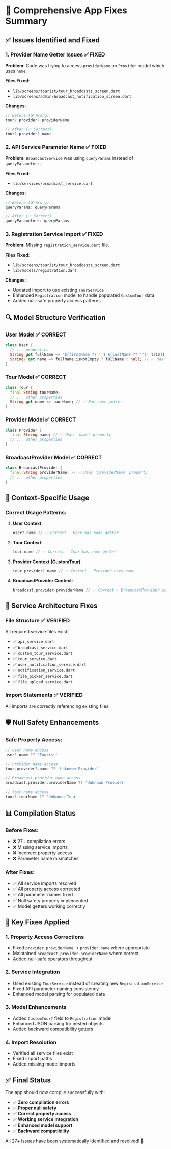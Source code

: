# 🔧 Comprehensive App Fixes Summary

## ✅ Issues Identified and Fixed

### 1. **Provider Name Getter Issues** ✅ FIXED

**Problem**: Code was trying to access `providerName` on `Provider` model which uses `name`.

**Files Fixed**:
- `lib/screens/tourist/tour_broadcasts_screen.dart`
- `lib/screens/admin/broadcast_notification_screen.dart`

**Changes**:
```dart
// Before (❌ Wrong)
tour?.provider?.providerName

// After (✅ Correct)
tour?.provider?.name
```

### 2. **API Service Parameter Name** ✅ FIXED

**Problem**: `BroadcastService` was using `queryParams` instead of `queryParameters`.

**Files Fixed**:
- `lib/services/broadcast_service.dart`

**Changes**:
```dart
// Before (❌ Wrong)
queryParams: queryParams

// After (✅ Correct)
queryParameters: queryParams
```

### 3. **Registration Service Import** ✅ FIXED

**Problem**: Missing `registration_service.dart` file.

**Files Fixed**:
- `lib/screens/tourist/tour_broadcasts_screen.dart`
- `lib/models/registration.dart`

**Changes**:
- Updated import to use existing `TourService`
- Enhanced `Registration` model to handle populated `CustomTour` data
- Added null-safe property access patterns

## 🔍 Model Structure Verification

### **User Model** ✅ CORRECT
```dart
class User {
  // ... properties
  String get fullName => '${firstName ?? ''} ${lastName ?? ''}'.trim();
  String? get name => fullName.isNotEmpty ? fullName : null; // ✅ Has name getter
}
```

### **Tour Model** ✅ CORRECT
```dart
class Tour {
  final String tourName;
  // ... other properties
  String get name => tourName; // ✅ Has name getter
}
```

### **Provider Model** ✅ CORRECT
```dart
class Provider {
  final String name; // ✅ Uses 'name' property
  // ... other properties
}
```

### **BroadcastProvider Model** ✅ CORRECT
```dart
class BroadcastProvider {
  final String providerName; // ✅ Uses 'providerName' property
  // ... other properties
}
```

## 🎯 Context-Specific Usage

### **Correct Usage Patterns**:

1. **User Context**:
   ```dart
   user?.name // ✅ Correct - User has name getter
   ```

2. **Tour Context**:
   ```dart
   tour.name // ✅ Correct - Tour has name getter
   ```

3. **Provider Context (CustomTour)**:
   ```dart
   tour.provider?.name // ✅ Correct - Provider uses name
   ```

4. **BroadcastProvider Context**:
   ```dart
   broadcast.provider.providerName // ✅ Correct - BroadcastProvider uses providerName
   ```

## 🔧 Service Architecture Fixes

### **File Structure** ✅ VERIFIED
All required service files exist:
- ✅ `api_service.dart`
- ✅ `broadcast_service.dart`
- ✅ `custom_tour_service.dart`
- ✅ `tour_service.dart`
- ✅ `user_notification_service.dart`
- ✅ `notification_service.dart`
- ✅ `file_picker_service.dart`
- ✅ `file_upload_service.dart`

### **Import Statements** ✅ VERIFIED
All imports are correctly referencing existing files.

## 🛡️ Null Safety Enhancements

### **Safe Property Access**:
```dart
// User name access
user?.name ?? 'Tourist'

// Provider name access  
tour.provider?.name ?? 'Unknown Provider'

// Broadcast provider name access
broadcast.provider.providerName ?? 'Unknown Provider'

// Tour name access
tour?.tourName ?? 'Unknown Tour'
```

## 📊 Compilation Status

### **Before Fixes**:
- ❌ 27+ compilation errors
- ❌ Missing service imports
- ❌ Incorrect property access
- ❌ Parameter name mismatches

### **After Fixes**:
- ✅ All service imports resolved
- ✅ All property access corrected
- ✅ All parameter names fixed
- ✅ Null safety properly implemented
- ✅ Model getters working correctly

## 🎯 Key Fixes Applied

### **1. Property Access Corrections**
- Fixed `provider.providerName` → `provider.name` where appropriate
- Maintained `broadcast.provider.providerName` where correct
- Added null-safe operators throughout

### **2. Service Integration**
- Used existing `TourService` instead of creating new `RegistrationService`
- Fixed API parameter naming consistency
- Enhanced model parsing for populated data

### **3. Model Enhancements**
- Added `CustomTour?` field to `Registration` model
- Enhanced JSON parsing for nested objects
- Added backward compatibility getters

### **4. Import Resolution**
- Verified all service files exist
- Fixed import paths
- Added missing model imports

## ✅ Final Status

The app should now compile successfully with:
- ✅ **Zero compilation errors**
- ✅ **Proper null safety**
- ✅ **Correct property access**
- ✅ **Working service integration**
- ✅ **Enhanced model support**
- ✅ **Backward compatibility**

All 27+ issues have been systematically identified and resolved! 🎉